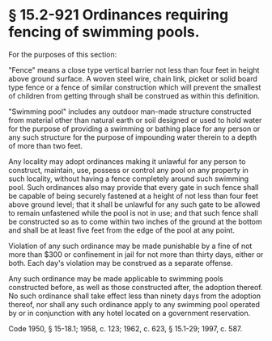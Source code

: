 # § 15.2-921 Ordinances requiring fencing of swimming pools.

<p>For the purposes of this section:</p><p>"Fence" means a close type vertical barrier not less than four feet in height above ground surface. A woven steel wire, chain link, picket or solid board type fence or a fence of similar construction which will prevent the smallest of children from getting through shall be construed as within this definition.</p><p>"Swimming pool" includes any outdoor man-made structure constructed from material other than natural earth or soil designed or used to hold water for the purpose of providing a swimming or bathing place for any person or any such structure for the purpose of impounding water therein to a depth of more than two feet.</p><p>Any locality may adopt ordinances making it unlawful for any person to construct, maintain, use, possess or control any pool on any property in such locality, without having a fence completely around such swimming pool. Such ordinances also may provide that every gate in such fence shall be capable of being securely fastened at a height of not less than four feet above ground level; that it shall be unlawful for any such gate to be allowed to remain unfastened while the pool is not in use; and that such fence shall be constructed so as to come within two inches of the ground at the bottom and shall be at least five feet from the edge of the pool at any point.</p><p>Violation of any such ordinance may be made punishable by a fine of not more than $300 or confinement in jail for not more than thirty days, either or both. Each day's violation may be construed as a separate offense.</p><p>Any such ordinance may be made applicable to swimming pools constructed before, as well as those constructed after, the adoption thereof. No such ordinance shall take effect less than ninety days from the adoption thereof, nor shall any such ordinance apply to any swimming pool operated by or in conjunction with any hotel located on a government reservation.</p><p>Code 1950, § 15-18.1; 1958, c. 123; 1962, c. 623, § 15.1-29; 1997, c. 587.</p>